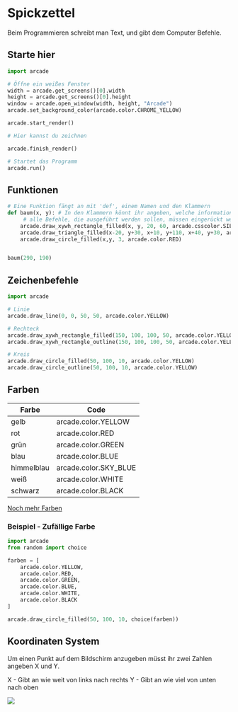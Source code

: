 # Spickzettel

Beim Programmieren schreibt man Text, und gibt dem Computer Befehle.

## Starte hier

```python
import arcade

# Öffne ein weißes Fenster
width = arcade.get_screens()[0].width
height = arcade.get_screens()[0].height
window = arcade.open_window(width, height, "Arcade")
arcade.set_background_color(arcade.color.CHROME_YELLOW)

arcade.start_render()

# Hier kannst du zeichnen

arcade.finish_render()

# Startet das Programm
arcade.run()
```

## Funktionen

```python
# Eine Funktion fängt an mit 'def', einem Namen und den Klammern
def baum(x, y): # In den Klammern könnt ihr angeben, welche informationen ihr braucht 
     # alle Befehle, die ausgeführt werden sollen, müssen eingerückt werden:
    arcade.draw_xywh_rectangle_filled(x, y, 20, 60, arcade.csscolor.SIENNA)
    arcade.draw_triangle_filled(x-20, y+30, x+10, y+110, x+40, y+30, arcade.csscolor.DARK_GREEN)
    arcade.draw_circle_filled(x,y, 3, arcade.color.RED)


baum(290, 190)
```


## Zeichenbefehle

```python
import arcade

# Linie
arcade.draw_line(0, 0, 50, 50, arcade.color.YELLOW)

# Rechteck
arcade.draw_xywh_rectangle_filled(150, 100, 100, 50, arcade.color.YELLOW)
arcade.draw_xywh_rectangle_outline(150, 100, 100, 50, arcade.color.YELLOW)

# Kreis
arcade.draw_circle_filled(50, 100, 10, arcade.color.YELLOW)
arcade.draw_circle_outline(50, 100, 10, arcade.color.YELLOW)
```

## Farben

| Farbe      | Code                  |
| -------    | -------------------   |
| gelb       | arcade.color.YELLOW   |
| rot        | arcade.color.RED      |
| grün       | arcade.color.GREEN    |
| blau       | arcade.color.BLUE     |
| himmelblau | arcade.color.SKY_BLUE |
| weiß       | arcade.color.WHITE    |
| schwarz    | arcade.color.BLACK    |

[Noch mehr Farben](http://arcade-gui.s3-website.eu-central-1.amazonaws.com/arcade.color.html)

### Beispiel - Zufällige Farbe

```python
import arcade
from random import choice

farben = [
    arcade.color.YELLOW,
    arcade.color.RED,
    arcade.color.GREEN,
    arcade.color.BLUE,
    arcade.color.WHITE,
    arcade.color.BLACK
]

arcade.draw_circle_filled(50, 100, 10, choice(farben))
```

## Koordinaten System

Um einen Punkt auf dem Bildschirm anzugeben müsst ihr zwei Zahlen angeben X und Y.

X - Gibt an wie weit von links nach rechts Y - Gibt an wie viel von unten nach oben

![](./koordinaten.png)


